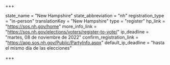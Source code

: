 +++

state_name = "New Hampshire"
state_abbreviation = "nh"
registration_type = "in-person"
translationKey = "New Hampshire"
type = "register"
hp_link = "https://sos.nh.gov/home"
more_info_link = "https://sos.nh.gov/elections/voters/register-to-vote/"
ip_deadline = "martes, 08 de noviembre de 2022"
confirm_registration_link = "https://app.sos.nh.gov/Public/PartyInfo.aspx"
default_ip_deadline = "hasta el mismo día de las elecciones"

+++